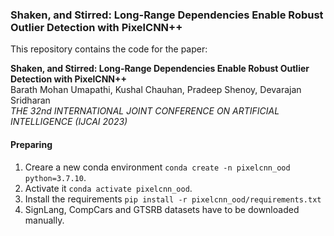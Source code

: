 ### Shaken, and Stirred: Long-Range Dependencies Enable Robust Outlier Detection with PixelCNN++

This repository contains the code for the paper:

**Shaken, and Stirred: Long-Range Dependencies Enable Robust Outlier Detection with PixelCNN++** <br>
Barath Mohan Umapathi, Kushal Chauhan, Pradeep Shenoy, Devarajan Sridharan <br>
*THE 32nd INTERNATIONAL JOINT CONFERENCE ON ARTIFICIAL INTELLIGENCE (IJCAI 2023)* <br>

#### Preparing
1. Creare a new conda environment `conda create -n pixelcnn_ood python=3.7.10`.
2. Activate it `conda activate pixelcnn_ood`.
3. Install the requirements `pip install -r pixelcnn_ood/requirements.txt`
4. SignLang, CompCars and GTSRB datasets have to be downloaded manually.